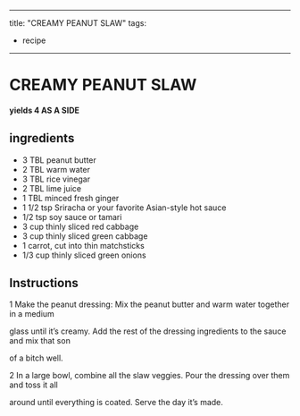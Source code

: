 
---
title: "CREAMY PEANUT SLAW"
tags:
  - recipe
---
# CREAMY PEANUT SLAW



#### yields  4 AS A SIDE


## ingredients
* 3 TBL peanut butter 
* 2 TBL warm water 
* 3 TBL rice vinegar 
* 2 TBL lime juice 
* 1 TBL minced fresh ginger 
* 1 1/2 tsp Sriracha or your favorite Asian-style hot sauce 
* 1/2 tsp soy sauce or tamari 
* 3 cup thinly sliced red cabbage 
* 3 cup thinly sliced green cabbage 
* 1 carrot, cut into thin matchsticks 
* 1/3 cup thinly sliced green onions 



## Instructions
1 Make the peanut dressing: Mix the peanut butter and warm water together in a medium

glass until it’s creamy. Add the rest of the dressing ingredients to the sauce and mix that son

of a bitch well.

2 In a large bowl, combine all the slaw veggies. Pour the dressing over them and toss it all

around until everything is coated. Serve the day it’s made.






